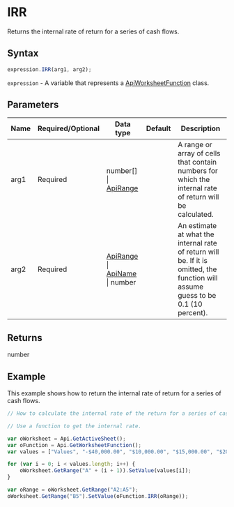 # IRR

Returns the internal rate of return for a series of cash flows.

## Syntax

```javascript
expression.IRR(arg1, arg2);
```

`expression` - A variable that represents a [ApiWorksheetFunction](../ApiWorksheetFunction.md) class.

## Parameters

| **Name** | **Required/Optional** | **Data type** | **Default** | **Description** |
| ------------- | ------------- | ------------- | ------------- | ------------- |
| arg1 | Required | number[] \| [ApiRange](../../ApiRange/ApiRange.md) |  | A range or array of cells that contain numbers for which the internal rate of return will be calculated. |
| arg2 | Required | [ApiRange](../../ApiRange/ApiRange.md) \| [ApiName](../../ApiName/ApiName.md) \| number |  | An estimate at what the internal rate of return will be. If it is omitted, the function will assume guess to be 0.1 (10 percent). |

## Returns

number

## Example

This example shows how to return the internal rate of return for a series of cash flows.

```javascript editor-xlsx
// How to calculate the internal rate of the return for a series of cash flows.

// Use a function to get the internal rate.

var oWorksheet = Api.GetActiveSheet();
var oFunction = Api.GetWorksheetFunction();
var values = ["Values", "-$40,000.00", "$10,000.00", "$15,000.00", "$20,000.00"];

for (var i = 0; i < values.length; i++) {
    oWorksheet.GetRange("A" + (i + 1)).SetValue(values[i]);
}

var oRange = oWorksheet.GetRange("A2:A5");
oWorksheet.GetRange("B5").SetValue(oFunction.IRR(oRange));
```
